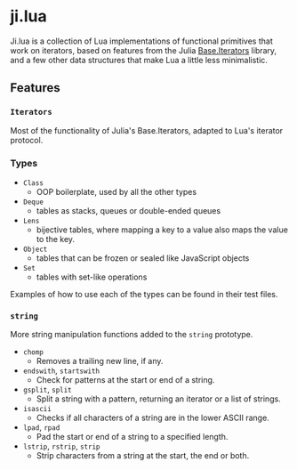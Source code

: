 # ji.lua

Ji.lua is a collection of Lua implementations of functional primitives that work
on iterators, based on features from the Julia
[Base.Iterators](https://docs.julialang.org/en/v1/base/iterators/) library, and
a few other data structures that make Lua a little less minimalistic.

## Features

### `Iterators`

Most of the functionality of Julia's Base.Iterators, adapted to Lua's iterator
protocol.

### Types

- `Class`
  - OOP boilerplate, used by all the other types
- `Deque`
  - tables as stacks, queues or double-ended queues
- `Lens`
  - bijective tables, where mapping a key to a value also maps the value to the
    key.
- `Object`
  - tables that can be frozen or sealed like JavaScript objects
- `Set`
  - tables with set-like operations

Examples of how to use each of the types can be found in their test files.

### `string`

More string manipulation functions added to the `string` prototype.

- `chomp`
  - Removes a trailing new line, if any.
- `endswith`, `startswith`
  - Check for patterns at the start or end of a string.
- `gsplit`, `split`
  - Split a string with a pattern, returning an iterator or a list of strings.
- `isascii`
  - Checks if all characters of a string are in the lower ASCII range.
- `lpad`, `rpad`
  - Pad the start or end of a string to a specified length.
- `lstrip`, `rstrip`, `strip`
  - Strip characters from a string at the start, the end or both.
